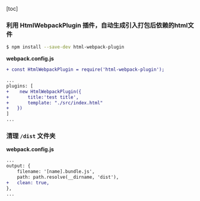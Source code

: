 [toc]

### 利用 HtmlWebpackPlugin 插件，自动生成引入打包后依赖的html文件

```bash
$ npm install --save-dev html-webpack-plugin
```

**webpack.config.js**

```diff
+ const HtmlWebpackPlugin = require('html-webpack-plugin');

...
plugins: [
+    new HtmlWebpackPlugin({
+       title:'test title',
+       template: "./src/index.html"
+   })
]
...

```



### 清理 `/dist` 文件夹

**webpack.config.js**

```diff
...
output: {
    filename: '[name].bundle.js',
    path: path.resolve(__dirname, 'dist'),
+   clean: true,
},
...
```


